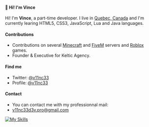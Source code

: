 #### 👋 Hi! I'm Vince
Hi! I'm **Vince**, a part-time developer. I live in [Quebec, Canada](https://www.google.ca/maps/place/Quebec/@53.3443433,-78.971964,5z/data=!3m1!4b1!4m6!3m5!1s0x4c58b5349fd1a8a1:0x1040cadae4d0020!8m2!3d53.796105!4d-68.4424801!16zL20vMDY5NGo?entry=ttu) and I'm currently learing HTML5, CSS3, JavaScript, Lua and Java languages.

#### Contributions
- Contributions on several [Minecraft](https://minecarft.net) and [FiveM](https://fivem.net) servers and [Roblox](https://roblox.com) games.
- Founder & Executive for Keltic Agency.

#### Find me
- Twitter: [@v11nc33](https://twitter.com/v11nc33)
- Profile: [@v11nc33](https://github.com/v11nc33)

#### Contact
- You can contact me with my professionnal mail:
- [v11nc33d3v.pro@gmail.com](mailto:v11nc33d3v.pro@gmail.com)

[![My Skills](https://skills.thijs.gg/icons?i=html,css,js,lua,java,python)](https://github.com/v11nc33)
